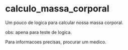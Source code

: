 # calculo_massa_corporal

Um pouco de logica para calcular nossa massa corporal.

obs: apena para teste de logica.

Para informacoes precisas, procurar um medico.
